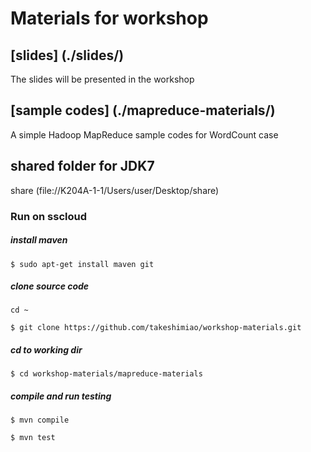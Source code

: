 # Materials for workshop

## [slides] (./slides/)
The slides will be presented in the workshop

## [sample codes] (./mapreduce-materials/)
A simple Hadoop MapReduce sample codes for WordCount case

## shared folder for JDK7
share (file://K204A-1-1/Users/user/Desktop/share)

### Run on sscloud

##### install maven

`$ sudo apt-get install maven git`

##### clone source code

`cd ~`

`$ git clone https://github.com/takeshimiao/workshop-materials.git`

##### cd to working dir

`$ cd workshop-materials/mapreduce-materials`

##### compile and run testing

`$ mvn compile`

`$ mvn test`
